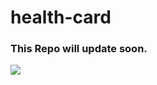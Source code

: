 # health-card
### This Repo will update soon.
<img src= "https://img.freepik.com/free-vector/neon-style-coming-soon-glowing-background-design_1017-25516.jpg?size=626&ext=jpg">
